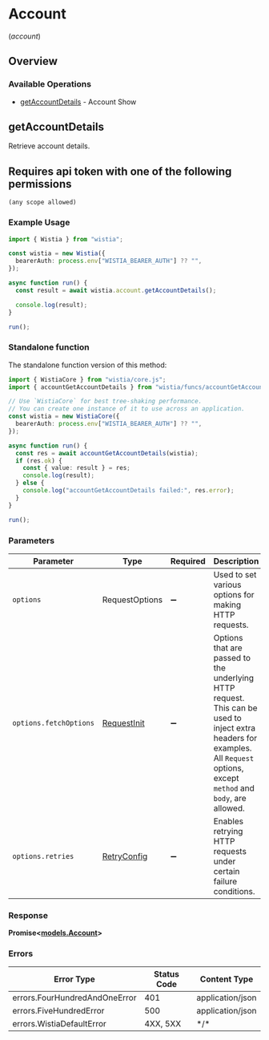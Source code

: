 # Account
(*account*)

## Overview

### Available Operations

* [getAccountDetails](#getaccountdetails) - Account Show

## getAccountDetails

Retrieve account details.

## Requires api token with one of the following permissions
```
(any scope allowed)
```


### Example Usage

<!-- UsageSnippet language="typescript" operationID="getAccountDetails" method="get" path="/account" -->
```typescript
import { Wistia } from "wistia";

const wistia = new Wistia({
  bearerAuth: process.env["WISTIA_BEARER_AUTH"] ?? "",
});

async function run() {
  const result = await wistia.account.getAccountDetails();

  console.log(result);
}

run();
```

### Standalone function

The standalone function version of this method:

```typescript
import { WistiaCore } from "wistia/core.js";
import { accountGetAccountDetails } from "wistia/funcs/accountGetAccountDetails.js";

// Use `WistiaCore` for best tree-shaking performance.
// You can create one instance of it to use across an application.
const wistia = new WistiaCore({
  bearerAuth: process.env["WISTIA_BEARER_AUTH"] ?? "",
});

async function run() {
  const res = await accountGetAccountDetails(wistia);
  if (res.ok) {
    const { value: result } = res;
    console.log(result);
  } else {
    console.log("accountGetAccountDetails failed:", res.error);
  }
}

run();
```

### Parameters

| Parameter                                                                                                                                                                      | Type                                                                                                                                                                           | Required                                                                                                                                                                       | Description                                                                                                                                                                    |
| ------------------------------------------------------------------------------------------------------------------------------------------------------------------------------ | ------------------------------------------------------------------------------------------------------------------------------------------------------------------------------ | ------------------------------------------------------------------------------------------------------------------------------------------------------------------------------ | ------------------------------------------------------------------------------------------------------------------------------------------------------------------------------ |
| `options`                                                                                                                                                                      | RequestOptions                                                                                                                                                                 | :heavy_minus_sign:                                                                                                                                                             | Used to set various options for making HTTP requests.                                                                                                                          |
| `options.fetchOptions`                                                                                                                                                         | [RequestInit](https://developer.mozilla.org/en-US/docs/Web/API/Request/Request#options)                                                                                        | :heavy_minus_sign:                                                                                                                                                             | Options that are passed to the underlying HTTP request. This can be used to inject extra headers for examples. All `Request` options, except `method` and `body`, are allowed. |
| `options.retries`                                                                                                                                                              | [RetryConfig](../../lib/utils/retryconfig.md)                                                                                                                                  | :heavy_minus_sign:                                                                                                                                                             | Enables retrying HTTP requests under certain failure conditions.                                                                                                               |

### Response

**Promise\<[models.Account](../../models/account.md)\>**

### Errors

| Error Type                    | Status Code                   | Content Type                  |
| ----------------------------- | ----------------------------- | ----------------------------- |
| errors.FourHundredAndOneError | 401                           | application/json              |
| errors.FiveHundredError       | 500                           | application/json              |
| errors.WistiaDefaultError     | 4XX, 5XX                      | \*/\*                         |